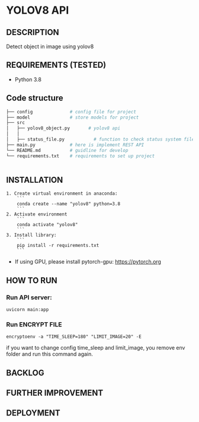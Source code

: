 # YOLOV8 API
## DESCRIPTION
Detect object in image using yolov8


## REQUIREMENTS (TESTED)
- Python 3.8
## Code structure
```bash
├── config              # config file for project
├── model               # store models for project
├── src    
│   ├── yolov8_object.py       # yolov8 api
│   │
│   ├── status_file.py           # function to check status system file
├── main.py             # here is implement REST API
└── README.md           # guidline for develop
└── requirements.txt    # requirements to set up project
    
```
## INSTALLATION
    1. Create virtual environment in anaconda:
        ```
        conda create --name "yolov8" python=3.8
        ```
    2. Activate environment
        ```
        conda activate "yolov8"
        ```
    3. Install library:
        ```
        pip install -r requirements.txt
        ```
 - If using GPU, please install pytorch-gpu: https://pytorch.org

## HOW TO RUN

### Run API server:
```
uvicorn main:app
```
### Run ENCRYPT FILE
```
encryptoenv -a "TIME_SLEEP=180" "LIMIT_IMAGE=20" -E
```
if you want to change config time_sleep and limit_image, you remove env folder and run this command again.
## BACKLOG
## FURTHER IMPROVEMENT
## DEPLOYMENT